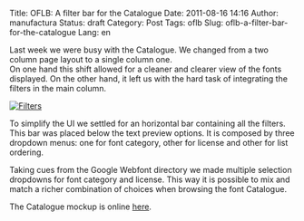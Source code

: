Title: OFLB: A filter bar for the Catalogue
Date: 2011-08-16 14:16
Author: manufactura
Status: draft
Category: Post
Tags: oflb
Slug: oflb-a-filter-bar-for-the-catalogue
Lang: en

Last week we were busy with the Catalogue. We changed from a
two column page layout to a single column one.  
On one hand this shift allowed for a cleaner and clearer view of the
fonts displayed. On the other hand, it left us with the hard task of
integrating the filters in the main column.

[![Filters]({static}/media/Screenshot-2-e1313504106243.png "Filters")](http://manufacturaindependente.com/oflb/20110812-catalogue/index.html)

To simplify the UI we settled for an horizontal bar containing all the
filters. This bar was placed below the text preview options. It is
composed by three dropdown menus: one for font category, other for
license and other for list ordering.

Taking cues from the Google Webfont directory we made multiple selection
dropdowns for font category and license. This way it is possible to mix
and match a richer combination of choices when browsing the font
Catalogue.

The Catalogue mockup is online
[here](http://manufacturaindependente.com/oflb/20110812-catalogue/index.html).

